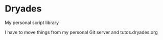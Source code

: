# Dryades
My personal script library

I have to move things from my personal Git server and tutos.dryades.org

